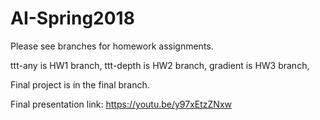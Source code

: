 # AI-Spring2018

Please see branches for homework assignments.

ttt-any is HW1 branch,
ttt-depth is HW2 branch,
gradient is HW3 branch,

Final project is in the final branch.

Final presentation link: https://youtu.be/y97xEtzZNxw
